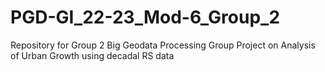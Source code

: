 # PGD-GI_22-23_Mod-6_Group_2
Repository for Group 2 Big Geodata Processing Group Project on Analysis of Urban Growth using decadal RS data 
